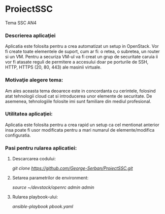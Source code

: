 # ProiectSSC
Tema SSC AN4

### Descrierea aplicaţiei

Aplicatia este folosita pentru a crea automatizat un setup in OpenStack. Vor fi create toate elementele de suport, cum ar fi: o retea, o subretea, un router si un VM. Pentru a securiza VM-ul va fi creat un grup de securitate caruia ii vor fi atasate reguli de permitere a accesului doar pe porturile de SSH, HTTP, HTTPS (20, 80, 443) ale masinii virtuale.

### Motivaţie alegere tema:

Am ales aceasta tema deoarece este in concordanta cu cerintele, folosind atat tehnologii cloud cat si introducerea unor elemente de securitate. De asemenea, tehnologiile folosite imi sunt familiare din mediul profesional.

### Utilitatea aplicaţiei:

Aplicatia este folosita pentru a crea rapid un setup ca cel mentionat anterior insa poate fi usor modificata pentru a mari numarul de elemente/modifica configuratia.

### Pasi pentru rularea aplicatiei:
1.	Descarcarea codului:

	*git clone https://github.com/George-Serban/ProiectSSC.git*

2.	Setarea parametrilor de environment:

	*source ~/devstack/openrc admin admin*

3.	Rularea playbook-ului:

	*ansible-playbook pbook.yaml*


